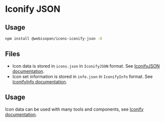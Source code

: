 # Iconify JSON

## Usage

```bash
npm install @webisopen/icons-iconify-json -D
```

## Files

- Icon data is stored in `icons.json` in `IconifyJSON` format. See [IconifyJSON documentation](https://iconify.design/docs/types/iconify-json.html).
- Icon set information is stored in `info.json` in `IconifyInfo` format. See [IconifyInfo documentation](https://iconify.design/docs/types/iconify-info.html).

## Usage

Icon data can be used with many tools and components, see [Iconify documentation](https://iconify.design/docs/usage/).
